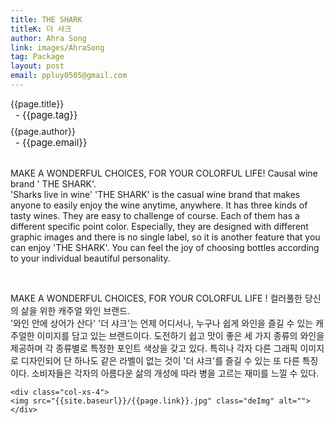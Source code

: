 ```yaml
---
title: THE SHARK
titleK: 더 샤크
author: Ahra Song
link: images/AhraSong
tag: Package
layout: post
email: ppluy0505@gmail.com
---	
```


<div class="container">

<div class="deDep">
{{page.title}}<br>
<p style="font-size:15px; margin:0px; padding:0px 0px 0px 8px; margin:0px 0px 8px 0px;">- {{page.tag}}</p>
{{page.author}}<br>
<p style="font-size:15px; margin:0px; padding:0px 0px 0px 8px;">- {{page.email}}</p>
</div>

<br>

<div class="det lato">



MAKE A WONDERFUL CHOICES,
FOR YOUR COLORFUL LIFE!
Causal wine brand ' THE SHARK'.
<br>
'Sharks live in wine'
'THE SHARK' is the casual wine brand that makes anyone to easily enjoy the wine anytime, anywhere.
It has three kinds of tasty wines. They are easy to challenge of course. Each of them has a different specific point color. Especially, they are designed with different graphic images and there is no single label, so it is another feature that you can enjoy 'THE SHARK'. You can feel the joy of choosing  bottles according to your individual beautiful personality.



</div>

<br>

<div class="noto">

MAKE A WONDERFUL CHOICES,
FOR YOUR COLORFUL LIFE !
컬러풀한 당신의 삶을 위한 캐주얼 와인 브랜드.
<br>
'와인 안에 상어가 산다' 
'더 샤크'는 언제 어디서나, 누구나 쉽게 와인을 즐길 수 있는 캐주얼한 이미지를 담고 있는 브랜드이다. 도전하기 쉽고 맛이 좋은 세 가지 종류의 와인을 제공하며 각 종류별로 특정한 포인트 색상을 갖고 있다. 특히나 각자 다른 그래픽 이미지로 디자인되어 단 하나도 같은 라벨이 없는 것이 '더 샤크'를 즐길 수 있는 또 다른 특징이다. 소비자들은 각자의 아름다운 삶의 개성에 따라 병을 고르는 재미를 느낄 수 있다.


</div>

<div class="row" class="imgcolor">
	
	<div class="col-xs-4">
	<img src="{{site.baseurl}}/{{page.link}}.jpg" class="deImg" alt=""></div>
	
</div>

	

</div> 